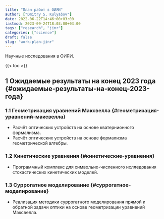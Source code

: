 ```yaml
---
title: "План работ в ОИЯИ"
author: ["Dmitry S. Kulyabov"]
date: 2022-06-22T14:46:00+03:00
lastmod: 2023-09-24T18:03:00+03:00
tags: ["research", "jinr"]
categories: ["science"]
draft: false
slug: "work-plan-jinr"
---
```


Научные исследования в ОИЯИ.

<!--more-->

{{< toc >}}


## <span class="section-num">1</span> Ожидаемые результаты на конец 2023 года {#ожидаемые-результаты-на-конец-2023-года}


### <span class="section-num">1.1</span> Геометризация уравнений Максвелла {#геометризация-уравнений-максвелла}

-   Расчёт оптических устройств на основе кватернионного формализма.
-   Расчёт оптических устройств на основе формализма геометрической алгебры.


### <span class="section-num">1.2</span> Кинетические уравнения {#кинетические-уравнения}

-   Программный комплекс для символьно-численного ислледования стохастических кинетических моделей.


### <span class="section-num">1.3</span> Суррогатное моделирование {#суррогатное-моделирование}

-   Реализация методики суррогатного моделирования прямой и обратной задачи оптики на основе геометризации уравнений Максвелла.
